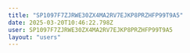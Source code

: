 ```yaml
---
title: "SP1097F7ZJRWE30ZX4MA2RV7EJKP8PRZHFP99T9A5"
date: 2025-03-20T10:46:22.798Z
user: SP1097F7ZJRWE30ZX4MA2RV7EJKP8PRZHFP99T9A5
layout: "users"
---
```

    